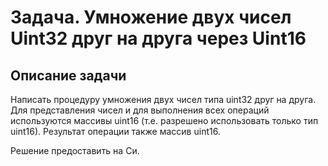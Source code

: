 # Задача. Умножение двух чисел Uint32 друг на друга через Uint16

## Описание задачи
Написать процедуру умножения  двух чисел типа uint32 друг на друга.
Для представления чисел и для выполнения всех операций используются массивы uint16 (т.е. разрешено использовать только тип uint16).
Результат операции также массив uint16.

Решение предоставить на Си.

